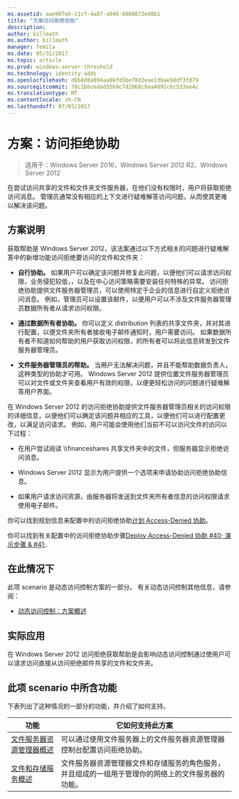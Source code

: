 ```yaml
---
ms.assetid: aae907eb-11cf-4a87-a046-8680872ed0b1
title: "方案访问拒绝协助"
description: 
author: billmath
ms.author: billmath
manager: femila
ms.date: 05/31/2017
ms.topic: article
ms.prod: windows-server-threshold
ms.technology: identity-adds
ms.openlocfilehash: d6b8d8a094aa86fd5be78d2eae13bae50df3fd79
ms.sourcegitcommit: 70c1b6cedad55b9c7d2068c9aa4891c6c533ee4c
ms.translationtype: MT
ms.contentlocale: zh-CN
ms.lasthandoff: 07/03/2017
---
```

# <a name="scenario-access-denied-assistance"></a>方案：访问拒绝协助

>适用于：Windows Server 2016，Windows Server 2012 R2、Windows Server 2012

在尝试访问共享的文件和文件夹文件服务器，在他们没有权限时，用户将获取拒绝访问消息。 管理员通常没有相应的上下文进行疑难解答访问问题，从而使其更难以解决该问题。  
  
## <a name="scenario-description"></a>方案说明  
获取帮助是 Windows Server 2012，该法案通过以下方式相关的问题进行疑难解答中的新增功能访问拒绝要访问的文件和文件夹：  
  
-   **自行协助。** 如果用户可以确定该问题并修复此问题，以便他们可以请求访问权限，业务侵犯较低，，以及在中心访问策略需要安装任何特殊的异常。 访问拒绝协助提供文件服务器管理员，可以使用特定于企业的信息进行自定义拒绝访问消息。 例如，管理员可以设置该邮件，以便用户可以不涉及文件服务器管理员数据所有者从请求访问权限。  
  
-   **通过数据所有者协助。** 你可以定义 distribution 列表的共享文件夹，并对其进行配置，以便文件夹所有者接收电子邮件通知时，用户需要访问。 如果数据所有者不知道如何帮助的用户获取访问权限，的所有者可以将此信息转发到文件服务器管理员。  
  
-   **文件服务器管理员的帮助。** 当用户无法解决问题，并且不能帮助数据负责人，这种类型的协助才可用。  Windows Server 2012 提供位置文件服务器管理员可以对文件或文件夹查看用户有效的权限，以便更轻松访问的问题进行疑难解答用户界面。  
  
在 Windows Server 2012 的访问拒绝协助提供文件服务器管理员相关的访问权限的详细信息，以便他们可以确定该问题并相应的工具，以便他们可以进行配置更改，以满足访问请求。 例如，用户可能会使用他们当前不可以访问文件的访问以下过程：  
  
-   在用户尝试阅读 \\\financeshares 共享文件夹中的文件，但服务器显示拒绝访问消息。  
  
-    Windows Server 2012 显示为用户提供一个选项来申请协助访问拒绝协助信息。  
  
-   如果用户请求访问资源，由服务器将发送到文件夹所有者信息的访问权限请求使用电子邮件。  
  
你可以找到规划信息来配置中的访问拒绝协助[计划 Access-Denied 协助](assetId:///b169f0a4-8b97-4da8-ae4a-c8f1986d19e1)。  
  
你可以找到有关配置中的访问拒绝协助步骤[Deploy Access-Denied 协助 #40; 演示步骤 & #41;](Deploy-Access-Denied-Assistance--Demonstration-Steps-.md).  
  
## <a name="in-this-scenario"></a>在此情况下  
此项 scenario 是动态访问控制方案的一部分。 有关动态访问控制其他信息，请参阅：  
  
-   [动态访问控制：方案概述](Dynamic-Access-Control--Scenario-Overview.md)  
  
## <a name="practical-applications"></a>实际应用  
在 Windows Server 2012 访问拒绝获取帮助是会影响动态访问控制通过使用户可以请求访问直接从访问拒绝邮件共享的文件和文件夹。  
  
## <a name="BKMK_NEW"></a>此项 scenario 中所含功能  
下表列出了这种情况的一部分的功能，并介绍了如何支持。  
  
|功能|它如何支持此方案|  
|-----------|---------------------------------|  
|[文件服务器资源管理器概述](https://technet.microsoft.com/library/hh831701.aspx)|可以通过使用文件服务器上的文件服务器资源管理器控制台配置访问拒绝协助。|  
|[文件和存储服务概述](https://technet.microsoft.com/library/hh831487.aspx)|文件服务器资源管理器文件和存储服务的角色服务，并且组成的一组用于管理你的网络上的文件服务器的功能。|  
  


